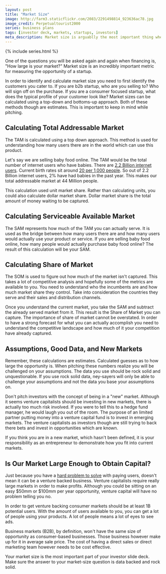 ```yaml
---
layout: post
title: "Market Size"
image: http://farm3.staticflickr.com/2083/2291498814_923636ac78.jpg
image_credit: Perpetualtourist2000
series: business plans
tags: [investor deck, markets, startups, investors]
meta_description: Market size is arguablly the most important thing when deciding to build a business. How do you go about calculating your market size?
---
```


{% include series.html %}

One of the questions you will be asked again and again when financing is, "How large is your market?" Market size is an incredibly important metric for measuring the opportunity of a startup.

In order to identify and calculate market size you need to first identify the customers you cater to. If you are b2b startup, who are you selling to? Who will sign off on the purchase. If you are a consumer focused startup, what does the typical profile of your customer look like? Market sizes can be calculated using a top-down and bottoms-up approach. Both of these methods though are estimates. This is important to keep in mind while pitching.

Calculating Total Addressable Market
----------------------------------------------------
The TAM is calculated using a top down approach. This method is used for understanding how many users there are in the world which can use this product.

Let's say we are selling baby food online. The TAM would be the total number of internet users who have babies. There are [2.2 Billion internet users](http://www.internetworldstats.com/stats.htm). Current birth rates sit around [20 per 1,000 people](http://www.indexmundi.com/g/g.aspx?c=xx&v=25). So out of 2.2 Billion internet users, 2% have had babies in the past year. This makes our total addressable market at 44 Million people.

This calculation used unit market share. Rather than calculating units, you could also calculate dollar market share. Dollar market share is the total amount of money waiting to be captured.

Calculating Serviceable Available Market
---------------------------------------------------------
The SAM represents how much of the TAM you can actually serve. It is used as the bridge between how many users there are and how many users would actually use your product or service. If you are selling baby food online, how many people would actually purchase baby food online? The result of this calculation will be your SAM.

Calculating Share of Market
----------------------------------------
The SOM is used to figure out how much of the market isn't captured. This takes a lot of competitive analysis and hopefully some of the metrics are available to you. You need to understand who the incumbents are and how much market share they control. Take into consideration the countries they serve and their sales and distribution channels.

Once you understand the current market, you take the SAM and subtract the already served market from it. This result is the Share of Market you can capture. The importance of share of market cannot be overstated. In order to have a strong forecast for what you can actually accomplish you need to understand the competitive landscape and how much of it your competition have already captured.

Assumptions, Good Data, and New Markets
---------------------------------------------------------------
Remember, these calculations are estimates. Calculated guesses as to how large the opportunity is. When pitching these numbers realize you will be challenged on your assumptions. The data you use should be rock solid and unquestionable. If you use rock solid data, ney-sayers will only be able to challenge your assumptions and not the data you base your assumptions on.

Don't pitch investors with the concept of being in a "new" market. Although it seems venture capitalists should be investing in new markets, there is actually too much risk involved. If you were to tell this to a hedge fund manager, he would laugh you out of the room. The purpose of an limited partner putting money into a venture capital fund is to invest in emerging markets. The venture capitalists as investors though are still trying to back there bets and invest in opportunities which are known.

If you think you are in a new market, which hasn't been defined, it is your responsibility as an entrepreneur to demonstrate how you fit into current markets.

Is Our Market Large Enough to Obtain Capital?
-------------------------------------------------------------
Just because you have a [hard problem to solve][1] with paying users, doesn't mean it can be a venture backed business. Venture capitalists require really large markets in order to make profits. Although you could be sitting on an easy $50mm or $100mm per year opportunity, venture capital will have no problem telling you no.

In order to get venture backing consumer markets should be at least 1B potential users. With the amount of users available to you, you can get a lot of people using your products. A lot of people means a lot of eyes to see ads.

Business markets (B2B), by definition, won't have the same size of opportunity as consumer-based businesses. Those business however make up for it in average sale price. The cost of having a direct sales or direct marketing team however needs to be cost effective.

Your market size is the most important part of your investor slide deck. Make sure the answer to your market-size question is data backed and rock solid.

[1]: /2012/02/solving-hard-problems/
